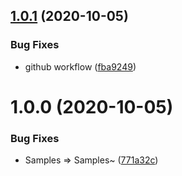 ## [1.0.1](https://github.com/SUSTech-CANStudio/bullet-storm-unity/compare/v1.0.0...1.0.1) (2020-10-05)


### Bug Fixes

* github workflow ([fba9249](https://github.com/SUSTech-CANStudio/bullet-storm-unity/commit/fba92498c7a1bb57b1b8089b60cfe5b3a0336d95))

# 1.0.0 (2020-10-05)


### Bug Fixes

* Samples => Samples~ ([771a32c](https://github.com/SUSTech-CANStudio/bullet-storm-unity/commit/771a32c6cf9c896d5509c57af51a001d6a4542fe))
